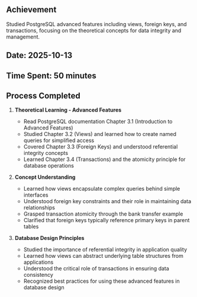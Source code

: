 ## Achievement
Studied PostgreSQL advanced features including views, foreign keys, and transactions, focusing on the theoretical concepts for data integrity and management.

## Date: 2025-10-13
## Time Spent: 50 minutes 

## Process Completed

1. **Theoretical Learning - Advanced Features**
   - Read PostgreSQL documentation Chapter 3.1 (Introduction to Advanced Features)
   - Studied Chapter 3.2 (Views) and learned how to create named queries for simplified access
   - Covered Chapter 3.3 (Foreign Keys) and understood referential integrity concepts
   - Learned Chapter 3.4 (Transactions) and the atomicity principle for database operations

2. **Concept Understanding**
   - Learned how views encapsulate complex queries behind simple interfaces
   - Understood foreign key constraints and their role in maintaining data relationships
   - Grasped transaction atomicity through the bank transfer example
   - Clarified that foreign keys typically reference primary keys in parent tables

3. **Database Design Principles**
   - Studied the importance of referential integrity in application quality
   - Learned how views can abstract underlying table structures from applications
   - Understood the critical role of transactions in ensuring data consistency
   - Recognized best practices for using these advanced features in database design
